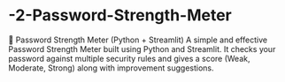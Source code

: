 # -2-Password-Strength-Meter
🔐 Password Strength Meter (Python + Streamlit) A simple and effective Password Strength Meter built using Python and Streamlit. It checks your password against multiple security rules and gives a score (Weak, Moderate, Strong) along with improvement suggestions.
